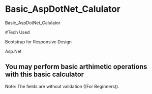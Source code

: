 # Basic_AspDotNet_Calulator
Basic_AspDotNet_Calulator

#Tech Used

Bootstrap for Responsive Design

Asp.Net

## You may perform basic arthimetic operations with this basic calculator


Note: The fields are without validation ((For Beginners)).
